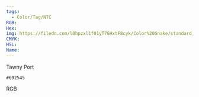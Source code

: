 ```yaml
---
tags:
  - Color/Tag/NTC
RGB:
Hex:
img: https://filedn.com/l0hpzxl1f01yT7GHxtF8cyk/Color%20Snake/standard_csv_to_svg/%23/692545.svg
CMYK:
HSL:
Name:
---
```

Tawny Port
```palette
#692545
```
RGB
